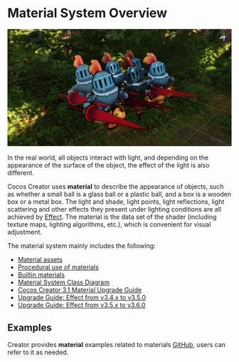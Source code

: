 # Material System Overview

![mat-inspector](img/mat-show.png)

In the real world, all objects interact with light, and depending on the appearance of the surface of the object, the effect of the light is also different.

Cocos Creator uses **material** to describe the appearance of objects, such as whether a small ball is a glass ball or a plastic ball, and a box is a wooden box or a metal box. The light and shade, light points, light reflections, light scattering and other effects they present under lighting conditions are all achieved by [Effect](../shader/index.md). The material is the data set of the shader (including texture maps, lighting algorithms, etc.), which is convenient for visual adjustment.

The material system mainly includes the following:

- [Material assets](../asset/material.md)
- [Procedural use of materials](material-script.md)
- [Builtin materials](builtin-material.md)
- [Material System Class Diagram](material-structure.md)
- [Cocos Creator 3.1 Material Upgrade Guide](Material-upgrade-documentation-for-v3.0-to-v3.1.md)
- [Upgrade Guide: Effect from v3.4.x to v3.5.0](effect-upgrade-documentation-for-v3.4.2-to-v3.5.md)
- [Upgrade Guide: Effect from v3.5.x to v3.6.0](effect-upgrade-documentation-for-v3.5-to-v3.6.md)

## Examples

Creator provides **material** examples related to materials [GitHub](https://github.com/cocos-creator/test-cases-3d/tree/v3.6/assets/cases/material), users can refer to it as needed.
